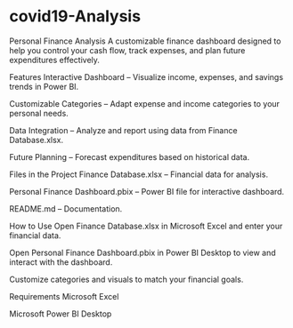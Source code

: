 # covid19-Analysis
Personal Finance Analysis
A customizable finance dashboard designed to help you control your cash flow, track expenses, and plan future expenditures effectively.

Features
Interactive Dashboard – Visualize income, expenses, and savings trends in Power BI.

Customizable Categories – Adapt expense and income categories to your personal needs.

Data Integration – Analyze and report using data from Finance Database.xlsx.

Future Planning – Forecast expenditures based on historical data.

Files in the Project
Finance Database.xlsx – Financial data for analysis.

Personal Finance Dashboard.pbix – Power BI file for interactive dashboard.

README.md – Documentation.

How to Use
Open Finance Database.xlsx in Microsoft Excel and enter your financial data.

Open Personal Finance Dashboard.pbix in Power BI Desktop to view and interact with the dashboard.

Customize categories and visuals to match your financial goals.

Requirements
Microsoft Excel

Microsoft Power BI Desktop

